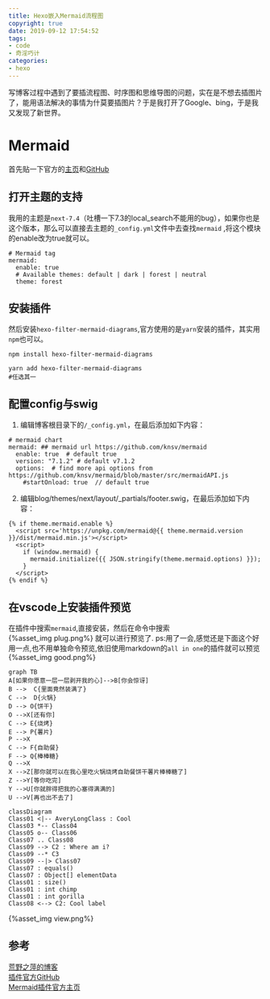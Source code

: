 ```yaml
---
title: Hexo嵌入Mermaid流程图
copyright: true
date: 2019-09-12 17:54:52
tags: 
- code
- 奇淫巧计
categories: 
- hexo
---
```

写博客过程中遇到了要插流程图、时序图和思维导图的问题，实在是不想去插图片了，能用语法解决的事情为什莫要插图片？于是我打开了Google、bing，于是我又发现了新世界。  
# Mermaid
首先贴一下官方的[主页](https://www.npmjs.com/package/hexo-filter-mermaid-diagrams)和[GitHub](https://github.com/webappdevelp/hexo-filter-mermaid-diagrams)  
## 打开主题的支持
我用的主题是`next-7.4`（吐槽一下7.3的local_search不能用的bug），如果你也是这个版本，那么可以直接去主题的`_config.yml`文件中去查找`mermaid` ,将这个模块的enable改为true就可以。  

```
# Mermaid tag
mermaid:
  enable: true
  # Available themes: default | dark | forest | neutral
  theme: forest
```
## 安装插件
然后安装`hexo-filter-mermaid-diagrams`,官方使用的是`yarn`安装的插件，其实用`npm`也可以。  
```
npm install hexo-filter-mermaid-diagrams

yarn add hexo-filter-mermaid-diagrams 
#任选其一
```
## 配置config与swig
1. 编辑博客根目录下的`/_config.yml`，在最后添加如下内容：  
```
# mermaid chart
mermaid: ## mermaid url https://github.com/knsv/mermaid
  enable: true  # default true
  version: "7.1.2" # default v7.1.2
  options:  # find more api options from https://github.com/knsv/mermaid/blob/master/src/mermaidAPI.js
    #startOnload: true  // default true
```
2. 编辑blog/themes/next/layout/_partials/footer.swig，在最后添加如下内容：
```
{% if theme.mermaid.enable %}
  <script src='https://unpkg.com/mermaid@{{ theme.mermaid.version }}/dist/mermaid.min.js'></script>
  <script>
    if (window.mermaid) {
      mermaid.initialize({{ JSON.stringify(theme.mermaid.options) }});
    }
  </script>
{% endif %}
```

## 在vscode上安装插件预览
在插件中搜索`mermaid`,直接安装，然后在命令中搜索  
{%asset_img plug.png%}
就可以进行预览了.
ps:用了一会,感觉还是下面这个好用一点,也不用单独命令预览,依旧使用markdown的`all in one`的插件就可以预览  
{%asset_img good.png%}
```mermaid
graph TB
A[如果你愿意一层一层剥开我的心]-->B[你会惊讶]
B -->  C{里面竟然装满了}
C -->  D{火锅}
D --> O{饼干}
O -->X[还有你]
C --> E{烧烤}
E --> P{薯片} 
P -->X
C --> F{自助餐}
F --> Q{棒棒糖}
Q -->X
X -->Z[那你就可以在我心里吃火锅烧烤自助餐饼干薯片棒棒糖了]
Z -->Y[等你吃完]
Y -->U[你就胖得把我的心塞得满满的]
U -->V[再也出不去了]
```
```mermaid
classDiagram
Class01 <|-- AveryLongClass : Cool
Class03 *-- Class04
Class05 o-- Class06
Class07 .. Class08
Class09 --> C2 : Where am i?
Class09 --* C3
Class09 --|> Class07
Class07 : equals()
Class07 : Object[] elementData
Class01 : size()
Class01 : int chimp
Class01 : int gorilla
Class08 <--> C2: Cool label
```
{%asset_img view.png%}
## 参考
[荒野之萍的博客](https://www.cnblogs.com/icoty23/p/10911231.html)  
[插件官方GitHub](https://github.com/webappdevelp/hexo-filter-mermaid-diagrams)  
[Mermaid插件官方主页](https://www.npmjs.com/package/hexo-filter-mermaid-diagrams)
